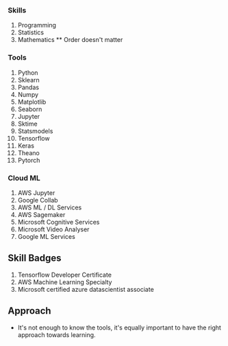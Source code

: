 

### Skills 
1. Programming
2. Statistics 
3. Mathematics 
** Order doesn't matter 

### Tools 
1. Python 
2. Sklearn 
3. Pandas
4. Numpy 
5. Matplotlib
6. Seaborn 
7. Jupyter 
8. Sktime 
9. Statsmodels 
10. Tensorflow 
11. Keras
12. Theano
13. Pytorch 

### Cloud ML 
1. AWS Jupyter 
2. Google Collab 
3. AWS ML / DL Services 
4. AWS Sagemaker 
5. Microsoft Cognitive Services 
6. Microsoft Video Analyser 
7. Google ML Services 


## Skill Badges 

1. Tensorflow Developer Certificate 
2. AWS Machine Learning Specialty
3. Microsoft certified azure datascientist associate


## Approach 
- It's not enough to know the tools, it's equally important to have the right approach towards learning. 